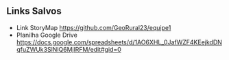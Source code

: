 ## Links Salvos
- Link StoryMap https://github.com/GeoRural23/equipe1
- Planilha Google Drive https://docs.google.com/spreadsheets/d/1AO6XHL_0JafWZF4KEejkdDNqfuZWUk3SlNlQ6MjlRFM/edit#gid=0
